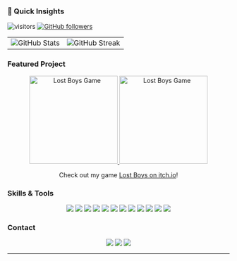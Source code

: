 
### 🔮 Quick Insights
![visitors](https://visitor-badge.laobi.icu/badge?page_id=Tramposo1312.Tramposo1312)
[![GitHub followers](https://img.shields.io/github/followers/Tramposo1312?label=Follow&style=social)](https://github.com/Tramposo1312)

<table>
  <tr>
    <td>
      <img src="https://github-readme-stats.vercel.app/api?username=Tramposo1312&show_icons=true&count_private=true&theme=tokyonight" alt="GitHub Stats" />
    </td>
    <td>
      <img src="https://github-readme-streak-stats.herokuapp.com/?user=Tramposo1312&theme=tokyonight" alt="GitHub Streak" />
    </td>
  </tr>
</table>

### Featured Project
<div align="center">
  <a href="https://tramposo.itch.io/lost-boys">
    <img src="https://img.itch.zone/aW1hZ2UvMjg2NTk5Ni8xNzE1MjM0Mi5wbmc=/347x500/ltJMLf.png" alt="Lost Boys Game" width="200">
    <img src="https://img.itch.zone/aW1hZ2UvMjg2NTk5Ni8xNzE1MjMyMy5wbmc=/347x500/V69%2FrS.png" alt="Lost Boys Game" width="200">
  </a>
  <p>Check out my game <a href="https://tramposo.itch.io/lost-boys">Lost Boys on itch.io</a>!</p>
</div>

### Skills & Tools
<div align="center">
  <img src="https://img.shields.io/badge/-C%23-239120?style=flat-square&logo=c-sharp&logoColor=white" />
  <img src="https://img.shields.io/badge/-C++-00599C?style=flat-square&logo=c%2B%2B&logoColor=white" />
  <img src="https://img.shields.io/badge/-JavaScript-F7DF1E?style=flat-square&logo=javascript&logoColor=black" />
  <img src="https://img.shields.io/badge/-CMake-064F8C?style=flat-square&logo=cmake&logoColor=white" />
  <img src="https://img.shields.io/badge/-Unity-000000?style=flat-square&logo=unity&logoColor=white" />
  <img src="https://img.shields.io/badge/-.NET-512BD4?style=flat-square&logo=.net&logoColor=white" />
  <img src="https://img.shields.io/badge/-WPF-0C54C2?style=flat-square&logo=.net&logoColor=white" />
  <img src="https://img.shields.io/badge/-PAWN-FAB040?style=flat-square&logo=pawn&logoColor=black" />
  <img src="https://img.shields.io/badge/-React-61DAFB?style=flat-square&logo=react&logoColor=black" />
  <img src="https://img.shields.io/badge/-Vue.js-4FC08D?style=flat-square&logo=vue.js&logoColor=white" />
  <img src="https://img.shields.io/badge/-HTML5-E34F26?style=flat-square&logo=html5&logoColor=white" />
  <img src="https://img.shields.io/badge/-CSS3-1572B6?style=flat-square&logo=css3&logoColor=white" />
</div>

### Contact
<div align="center">
  <a href="https://github.com/Tramposo1312"><img src="https://img.shields.io/badge/-GitHub-181717?style=flat-square&logo=github&logoColor=white" /></a>
  <a href="https://tramposo.itch.io"><img src="https://img.shields.io/badge/-itch.io-FA5C5C?style=flat-square&logo=itch.io&logoColor=white" /></a>
  <a href="https://dev.to/tramposo"><img src="https://img.shields.io/badge/-DEV.to-0A0A0A?style=flat-square&logo=dev.to&logoColor=white" /></a>
</div>

---
